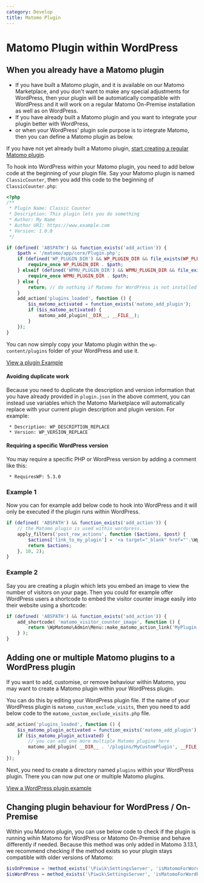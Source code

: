 ```yaml
---
category: Develop
title: Matomo Plugin
---
```

# Matomo Plugin within WordPress


## When you already have a Matomo plugin

* If you have built a Matomo plugin, and it is available on our Matomo Marketplace, and you don't want to make any special adjustments for WordPress, then your plugin will be automatically compatible with WordPress and it will work on a regular Matomo On-Premise installation as well as on WordPress.
* If you have already built a Matomo plugin and you want to integrate your plugin better with WordPress,
* or when your WordPress' plugin sole purpose is to integrate Matomo, then you can define a Matomo plugin as below.

If you have not yet already built a Matomo plugin, [start creating a regular Matomo plugin](/guides/getting-started-part-1).

To hook into WordPress within your Matomo plugin, you need to add below code at the beginning of your plugin file. Say your Matomo plugin is named `ClassicCounter`, then you add this code to the beginning of `ClassicCounter.php`:

```php
<?php
/**
 * Plugin Name: Classic Counter
 * Description: This plugin lets you do something
 * Author: My Name
 * Author URI: https://www.example.com
 * Version: 1.0.0
 */

if (defined( 'ABSPATH') && function_exists('add_action')) {
    $path = '/matomo/app/core/Plugin.php';
    if (defined('WP_PLUGIN_DIR') && WP_PLUGIN_DIR && file_exists(WP_PLUGIN_DIR . $path)) {
        require_once WP_PLUGIN_DIR . $path;
    } elseif (defined('WPMU_PLUGIN_DIR') && WPMU_PLUGIN_DIR && file_exists(WPMU_PLUGIN_DIR . $path)) {
        require_once WPMU_PLUGIN_DIR . $path;
    } else {
    	return; // do nothing if Matomo for WordPress is not installed
    }
    add_action('plugins_loaded', function () {
        $is_matomo_activated = function_exists('matomo_add_plugin');
        if ($is_matomo_activated) {
            matomo_add_plugin(__DIR__, __FILE__);
        }
    });
}
```

You can now simply copy your Matomo plugin within the `wp-content/plugins` folder of your WordPress and use it.

[View a plugin Example](https://github.com/matomo-org/matomo-wordpress-plugin-examples/tree/master/MatomoPluginAddingWordpressSupport)

#### Avoiding duplicate work

Because you need to duplicate the description and version information that you have already provided in `plugin.json`
in the above comment, you can instead use variables which the Matomo Marketplace will automatically replace with your
current plugin description and plugin version. For example:

```
 * Description: WP_DESCRIPTION_REPLACE
 * Version: WP_VERSION_REPLACE
```

#### Requiring a specific WordPress version

You may require a specific PHP or WordPress version by adding a comment like this:

```
 * RequiresWP: 5.3.0
```

### Example 1
Now you can for example add below code to hook into WordPress and it will only be executed if the plugin runs within WordPress.

```php
if (defined( 'ABSPATH') && function_exists('add_action')) {
    // the Matomo plugin is used within wordpress...
    apply_filters('post_row_actions', function ($actions, $post) {
        $actions['link_to_my_plugin'] = '<a target="_blank" href="'.\WpMatomo\Admin\Menu::make_matomo_action_link('MyPlugin', 'index').'">View My Matomo Plugin</a>';
        return $actions;
    }, 10, 2);
}
```

### Example 2
Say you are creating a plugin which lets you embed an image to view the number of visitors on your page. Then you could for example offer WordPress users a shortcode to embed the visitor counter image easily into their website using a shortcode:

```php
if (defined( 'ABSPATH') && function_exists('add_action')) {
    add_shortcode( 'matomo_visitor_counter_image', function () {
        return \WpMatomo\Admin\Menu::make_matomo_action_link('MyPlugin', 'index');
    } );
}
```

## Adding one or multiple Matomo plugins to a WordPress plugin

If you want to add, customise, or remove behaviour within Matomo, you may want to create a Matomo plugin within your WordPress plugin.

You can do this by editing your WordPress plugin file. If the name of your WordPress plugin is `matomo_custom_exclude_visits`,
then you need to add below code to the `matomo_custom_exclude_visits.php` file.

```php
add_action('plugins_loaded', function () {
	$is_matomo_plugin_activated = function_exists('matomo_add_plugin');
	if ($is_matomo_plugin_activated) {
		// you can add one more multiple Matomo plugins here
		matomo_add_plugin( __DIR__ . '/plugins/MyCustomPlugin', __FILE__ );
	}
});
```

Next, you need to create a directory named `plugins` within your WordPress plugin. There you can now put one or multiple Matomo plugins.

[View a WordPress plugin example](https://github.com/matomo-org/matomo-wordpress-plugin-examples/tree/master/wordpress-plugin-adding-matomo-plugin)

## Changing plugin behaviour for WordPress / On-Premise

Within you Matomo plugin, you can use below code to check if the plugin is running wihin Matomo for WordPress or Matomo On-Premise and behave differently if needed. Because this method was only added in Matomo 3.13.1, we recommend checking if the method exists so your plugin stays compatible with older versions of Matomo:

```php
$isOnPremise = !method_exists('\Piwik\SettingsServer', 'isMatomoForWordPress') || !\Piwik\SettingsServer::isMatomoForWordPress();
$isWordPress = method_exists('\Piwik\SettingsServer', 'isMatomoForWordPress') && \Piwik\SettingsServer::isMatomoForWordPress();
```

